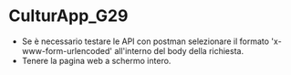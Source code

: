 # CulturApp_G29
- Se è necessario testare le API con postman selezionare il formato 'x-www-form-urlencoded' all'interno del body della richiesta.
- Tenere la pagina web a schermo intero.